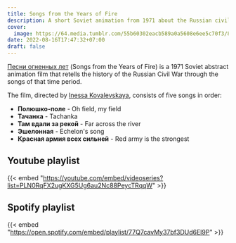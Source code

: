 ```yaml
---
title: Songs from the Years of Fire
description: A short Soviet animation from 1971 about the Russian civil war
cover:
  image: https://64.media.tumblr.com/55b60302eacb589a0a5608e6ee5c70f3/8be5a4df565d4e36-dc/s1280x1920/0f5323037e027d074da7a7d48c7e948b46cd0839.png
date: 2022-08-16T17:47:32+07:00
draft: false
---
```

[Песни огненных лет](https://ru.wikipedia.org/wiki/Песни_огненных_лет) (Songs from the Years of Fire) is a 1971 Soviet abstract animation film that retells the history of the Russian Civil War through the songs of that time period.

The film, directed by [Inessa Kovalevskaya](https://wikipedia.org/wiki/Inessa_Kovalevskaya), consists of five songs in order:
- **Полюшко-поле** - Oh field, my field
- **Тачанка** - Tachanka
- **Там вдали за рекой** - Far across the river
- **Эшелонная** - Echelon's song
- **Красная армия всех сильней** - Red army is the strongest
## Youtube playlist
{{< embed "https://youtube.com/embed/videoseries?list=PLN0RqFX2ugKXG5Ug6au2Nc88PeycTRqqW" >}}
## Spotify playlist
{{< embed "https://open.spotify.com/embed/playlist/77Q7cavMy37bf3DUd6El9P" >}}
